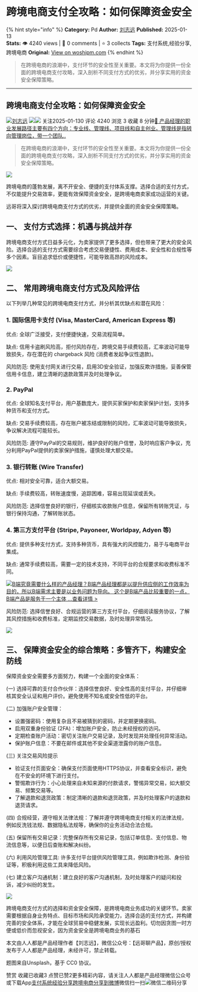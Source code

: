 # 跨境电商支付全攻略：如何保障资金安全
{% hint style="info" %}
**Category:** Pd
**Author:** [刘志远](https://www.woshipm.com/u/85173)
**Published:** 2025-01-13  
**Stats:** 👁️ 4240 views | 💬 0 comments | ⭐ 3 collects
**Tags:** 支付系统,经验分享,跨境电商
**Original:** [View on woshipm.com](https://www.woshipm.com/pd/6170100.html)
{% endhint %}
> 在跨境电商的浪潮中，支付环节的安全性至关重要。本文将为你提供一份全面的跨境电商支付攻略，深入剖析不同支付方式的优劣，并分享实用的资金安全保障策略。

---

## 跨境电商支付全攻略：如何保障资金安全

[![](https://static.woshipm.com/APP_U_202005_20200523203209_5837.jpeg?imageView2/1/w/72/h/72/q/100)](https://www.woshipm.com/u/85173)[刘志远](https://www.woshipm.com/u/85173) ![](https://static.woshipm.com/tag/1121_1@2x.png)![](https://static.woshipm.com/tag/2104_1@2x.png) 关注2025-01-130 评论 4240 浏览 3 收藏 8 分钟[🔗 产品经理的职业发展路径主要有四个方向：专业线、管理线、项目线和自主创业。管理线是指转向管理岗位，带一个团队..](https://ke.qidianla.com/courses/90pm)

> 在跨境电商的浪潮中，支付环节的安全性至关重要。本文将为你提供一份全面的跨境电商支付攻略，深入剖析不同支付方式的优劣，并分享实用的资金安全保障策略。

![](https://image.woshipm.com/2024/12/23/f6c4a7a6-c0fd-11ef-a811-00163e1bca14.png)

跨境电商的蓬勃发展，离不开安全、便捷的支付体系支撑。选择合适的支付方式，不仅能提升交易效率，更能有效保障资金安全，是跨境电商卖家成功运营的关键。

远哥将深入探讨跨境电商支付方式的优劣，并提供全面的资金安全保障策略。

## 一、 支付方式选择：机遇与挑战并存

跨境电商支付方式日益多元化，为卖家提供了更多选择，但也带来了更大的安全风险。选择合适的支付方式需要综合考虑交易便捷性、费用成本、安全性和合规性等多个因素。盲目追求低价或便捷性，可能导致高昂的风险成本。

![](https://image.woshipm.com/2025/01/13/3c31d9e4-d10c-11ef-86bd-00163e09d72f.png)

## 二、 常用跨境电商支付方式及风险评估

以下列举几种常见的跨境电商支付方式，并分析其优缺点和潜在风险：

### 1\. 国际信用卡支付 (Visa, MasterCard, American Express 等)

优点: 全球广泛接受，支付便捷快速，交易流程简单。

缺点: 信用卡盗刷风险高，拒付风险存在，跨境交易手续费较高，汇率波动可能导致损失，存在潜在的 chargeback 风险 (消费者发起争议性退款)。

风险防范: 使用支付网关进行交易，启用3D安全验证，加强反欺诈措施，妥善保管信用卡信息，建立清晰的退款政策并及时处理争议。

### 2\. PayPal

优点: 全球知名支付平台，用户基数庞大，提供买家保护和卖家保护计划，支持多种货币和支付方式。

缺点: 交易手续费较高，存在账户被冻结或限制的风险，汇率波动可能导致损失，争议解决流程可能较长。

风险防范: 遵守PayPal的交易规则，维护良好的账户信誉，及时响应客户争议，充分利用PayPal提供的卖家保护措施，谨慎处理大额交易。

### 3\. 银行转账 (Wire Transfer)

优点: 相对安全可靠，适合大额交易。

缺点: 手续费较高，转账速度慢，追踪困难，容易出现延误或丢失。

风险防范: 选择信誉良好的银行，仔细核实收款账户信息，保留所有转账凭证，与银行保持沟通，了解转账状态。

### 4\. 第三方支付平台 (Stripe, Payoneer, Worldpay, Adyen 等)

优点: 提供多种支付方式，支持多种货币，具有强大的风控能力，易于与电商平台集成。

缺点: 通常手续费较高，需要一定的技术支持，不同平台的合规要求和收费标准不同。

[![](https://image.woshipm.com/2023/08/02/f7cafd68-30e3-11ee-9da3-00163e0b5ff3.png)B端究竟需要什么样的产品经理？B端产品经理都是以提升供应侧的工作效率为目的，所以B端需求主要是以业务问题为导向。 这个是B端产品比较重要的一点，B端产品是服务于一个主体 ...查看详情 >](https://ke.qidianla.com/courses/bcpm)

风险防范: 选择信誉良好、合规运营的第三方支付平台，仔细阅读服务协议，了解其风控措施和收费标准，定期监控交易数据，及时处理异常情况。

![](https://image.woshipm.com/2025/01/13/3cd06a00-d10c-11ef-86bd-00163e09d72f.png)

## 三、 保障资金安全的综合策略：多管齐下，构建安全防线

保障资金安全需要多方面努力，构建一个全面的安全体系：

(一) 选择可靠的支付合作伙伴：选择信誉良好、安全性高的支付平台，并仔细审核其安全认证和用户评价。避免使用不知名或安全性低的平台。

(二) 加强账户安全管理：

*   设置强密码：使用复杂且不易被猜到的密码，并定期更换密码。
*   启用双重身份验证 (2FA)：增加账户安全，防止未经授权的访问。
*   定期检查账户活动：密切关注账户交易记录，及时发现并处理任何异常活动。
*   保护账户信息：不要在邮件或其他不安全渠道泄露你的账户信息。

(三) 关注交易风险提示

*   验证支付页面安全：确保支付页面使用HTTPS协议，并查看安全标识，避免在不安全的环境下进行支付。
*   警惕欺诈行为：小心处理来自未知来源的付款请求，警惕异常交易，如大额交易、频繁交易等。
*   了解退款和退货政策：制定清晰的退款和退货政策，并及时处理客户的退款和退货请求。

(四) 合规经营，遵守相关法律法规：了解并遵守跨境电商支付相关的法律法规，例如反洗钱法规、数据隐私法规等，确保你的业务活动合法合规。

(五) 保留所有交易记录：完整保存所有交易记录，包括订单信息、支付信息、物流信息等，以便日后查账和解决纠纷。

(六) 利用风险管理工具: 许多支付平台提供风险管理工具，例如欺诈检测、身份验证等，积极利用这些工具来降低风险。

(七) 建立客户沟通机制：建立良好的客户沟通机制，及时处理客户的疑问和投诉，减少纠纷的发生。

![](https://image.woshipm.com/2025/01/13/3d7339a6-d10c-11ef-86bd-00163e09d72f.png)

跨境电商支付方式的选择和资金安全保障，是跨境电商业务成功的关键环节。卖家需要根据自身业务特点、目标市场和风险承受能力，选择合适的支付方式，并构建完善的安全体系，才能在全球贸易中稳健发展，实现长远盈利。切勿因贪图一时方便或低价而忽视安全，因为资金安全是跨境电商业务的基石

本文由人人都是产品经理作者【刘志远】，微信公众号：【远哥聊产品】，原创/授权 发布于人人都是产品经理，未经许可，禁止转载。

题图来自Unsplash，基于 CC0 协议。

赞赏 收藏已收藏3 点赞已赞2更多精彩内容，请关注人人都是产品经理微信公众号或下载App[支付系统](https://www.woshipm.com/tag/%e6%94%af%e4%bb%98%e7%b3%bb%e7%bb%9f)[经验分享](https://www.woshipm.com/tag/%e7%bb%8f%e9%aa%8c%e5%88%86%e4%ba%ab)[跨境电商](https://www.woshipm.com/tag/%e8%b7%a8%e5%a2%83%e7%94%b5%e5%95%86)[分享到微博](https://service.weibo.com/share/share.php?appkey=2775287854&title=跨境电商支付全攻略：如何保障资金安全&url=https://www.woshipm.com/pd/6170100.html&pic=https://image.woshipm.com/2024/12/23/f6c4a7a6-c0fd-11ef-a811-00163e1bca14.png)微信扫一扫![微信二维码](https://api.pwmqr.com/qrcode/create/?url=https://www.woshipm.com/pd/6170100.html)分享